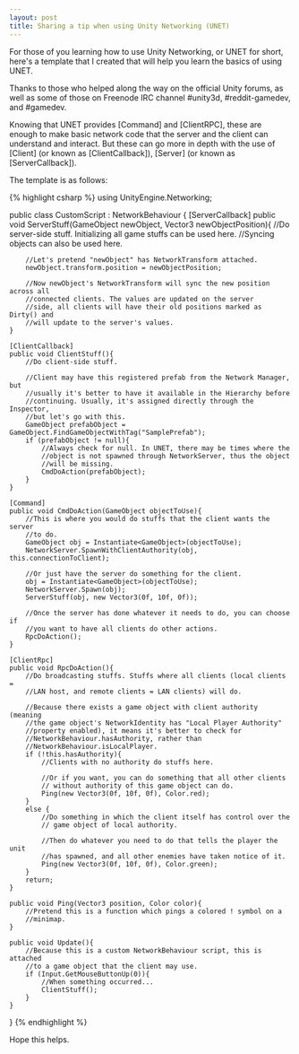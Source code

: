 ```yaml
---
layout: post
title: Sharing a tip when using Unity Networking (UNET)
---
```


For those of you learning how to use Unity Networking, or UNET for short, here's a template that I created that will help you learn the basics of using UNET.

Thanks to those who helped along the way on the official Unity forums, as well as some of those on Freenode IRC channel #unity3d, #reddit-gamedev, and #gamedev.

Knowing that UNET provides [Command] and [ClientRPC], these are enough to make basic network code that the server and the client can understand and interact. But these can go more in depth with the use of [Client] (or known as [ClientCallback]), [Server] (or known as [ServerCallback]).

The template is as follows:

{% highlight csharp %}
using UnityEngine.Networking;
     
public class CustomScript : NetworkBehaviour {
    [ServerCallback]
    public void ServerStuff(GameObject newObject, Vector3 newObjectPosition){
        //Do server-side stuff. Initializing all game stuffs can be used here. 
        //Syncing objects can also be used here.
 
        //Let's pretend "newObject" has NetworkTransform attached.
        newObject.transform.position = newObjectPosition;
 
        //Now newObject's NetworkTransform will sync the new position across all
        //connected clients. The values are updated on the server
        //side, all clients will have their old positions marked as Dirty() and
        //will update to the server's values.
    }
 
    [ClientCallback]
    public void ClientStuff(){
        //Do client-side stuff.
 
        //Client may have this registered prefab from the Network Manager, but 
        //usually it's better to have it available in the Hierarchy before 
        //continuing. Usually, it's assigned directly through the Inspector,
        //but let's go with this.
        GameObject prefabObject = GameObject.FindGameObjectWithTag("SamplePrefab");
        if (prefabObject != null){
            //Always check for null. In UNET, there may be times where the 
            //object is not spawned through NetworkServer, thus the object
            //will be missing.
            CmdDoAction(prefabObject);
        }
    }
 
    [Command]
    public void CmdDoAction(GameObject objectToUse){
        //This is where you would do stuffs that the client wants the server
        //to do.
        GameObject obj = Instantiate<GameObject>(objectToUse);
        NetworkServer.SpawnWithClientAuthority(obj, this.connectionToClient);
 
        //Or just have the server do something for the client.
        obj = Instantiate<GameObject>(objectToUse);
        NetworkServer.Spawn(obj);
        ServerStuff(obj, new Vector3(0f, 10f, 0f));
 
        //Once the server has done whatever it needs to do, you can choose if
        //you want to have all clients do other actions.
        RpcDoAction();
    }
 
    [ClientRpc]
    public void RpcDoAction(){
        //Do broadcasting stuffs. Stuffs where all clients (local clients = 
        //LAN host, and remote clients = LAN clients) will do.
 
        //Because there exists a game object with client authority (meaning 
        //the game object's NetworkIdentity has "Local Player Authority"
        //property enabled), it means it's better to check for 
        //NetworkBehaviour.hasAuthority, rather than 
        //NetworkBehaviour.isLocalPlayer.
        if (!this.hasAuthority){
            //Clients with no authority do stuffs here.
 
            //Or if you want, you can do something that all other clients
            // without authority of this game object can do.
            Ping(new Vector3(0f, 10f, 0f), Color.red);
        }
        else {
            //Do something in which the client itself has control over the
            // game object of local authority.
 
            //Then do whatever you need to do that tells the player the unit
            //has spawned, and all other enemies have taken notice of it.
            Ping(new Vector3(0f, 10f, 0f), Color.green);
        }
        return;
    }
 
    public void Ping(Vector3 position, Color color){
        //Pretend this is a function which pings a colored ! symbol on a
        //minimap.
    }
 
    public void Update(){
        //Because this is a custom NetworkBehaviour script, this is attached
        //to a game object that the client may use.
        if (Input.GetMouseButtonUp(0)){
            //When something occurred...
            ClientStuff();
        }
    }
}
{% endhighlight %}
        
Hope this helps.